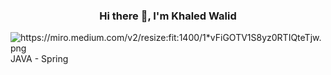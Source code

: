 <h3 align="center";> Hi there 👋, I'm  Khaled Walid </h3>
<!--
**Khaled-Walid-Elkholy/Khaled-Walid-Elkholy** is a ✨ _special_ ✨ repository because its `README.md` (this file) appears on your GitHub profile.
    -->
    <img  alt="https://miro.medium.com/v2/resize:fit:1400/1*vFiGOTV1S8yz0RTIQteTjw.png">
    JAVA - Spring

  

<!--
Here are some ideas to get you started:

- 🔭 I’m currently working on ...
- 🌱 I’m currently learning ...
- 👯 I’m looking to collaborate on ...
- 🤔 I’m looking for help with ...
- 💬 Ask me about ...
- 📫 How to reach me: ...
- 😄 Pronouns: ...
- ⚡ Fun fact: ...
-->
